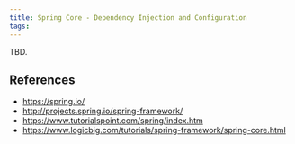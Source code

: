 ```yaml
---
title: Spring Core - Dependency Injection and Configuration
tags:
---
```


TBD.

References
----------
- https://spring.io/
- http://projects.spring.io/spring-framework/
- https://www.tutorialspoint.com/spring/index.htm
- https://www.logicbig.com/tutorials/spring-framework/spring-core.html
